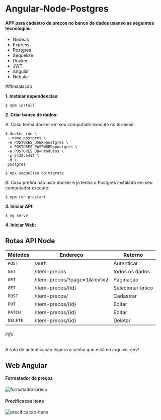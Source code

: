 # Angular-Node-Postgres

#### APP para cadastro de preços no banco de dados usanso as seguintes técnologias:

- NodeJs
- Express
- Postgres
- Sequelize
- Docker
- JWT
- Angular
- Nebular

##Instalação

**1. Instalar dependencias:**

```shell
$ npm install
```
**2. Criar banco de dados:**

A. Caso tenha docker em seu computadir execute no terminal:

```
$ docker run \
 --name postgres \
 -e POSTGRES_USER=postgres \
 -e POSTGRES_PASSWORD=postgres \
 -e POSTGRES_DB=Produtos \
 -p 5432:5432 \
 -d \
 postgres
```
```shell
$ npx sequelize db:migrate
```
B: Caso prefira não usar docker e já tenha o Postgres instalado em seu computador execute:

```shell
$ npm run prestart
```


**3. Iniciar API:**

   ```shell
$ ng serve
```

**4. Iniciar Web:**
## Rotas API Node

| Métodos  | Endereço  | Retorno |
| ------------ |---------------|-----|
| `POST`      | /auth       | Autenticar  |
| `GET`      | /item-precos        | todos os dados  |
| `GET`      | /item-precos/?page=1&limit=2      | Paginação |
| `GET`      | /item-precos/{id}        | Selecionar único |
| `POST`      | /item-precos/        | Cadastrar |
| `PUT`      | /item-precos/{id}        | Editar |
| `PATCH`      | /item-precos/{id}        | Editar |
| `DELETE`      | /item-precos/{id}        | Deletar |

###### Info
A rota de autenticação espera a senha que está no arquivo .env!

## Web Angular

#### Formatador de preços 
![formatador-preco
](https://github.com/correamarcio/Angular-Node-Postgres/blob/master/public/formatador-preco.PNG?raw=true)

#### Precificacao itens

![precificacao-itens
](https://github.com/correamarcio/Angular-Node-Postgres/blob/master/public/precificacao-itens.PNG?raw=true)
